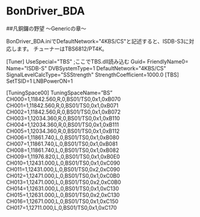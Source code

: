 # BonDriver_BDA
##凡銅鑼の野望 ～Genericの章～

BonDriver_BDA.iniでDefaultNetwork="4KBS/CS"と記述すると、ISDB-S3に対応します。
チューナーはTBS6812/PT4K。

[Tuner]
UseSpecial="TBS" ;ここでTBS.dll読み込む
Guid=
FriendlyName0=
Name="ISDB-S"
DVBSystemType=1
DefaultNetwork="4KBS/CS"
SignalLevelCalcType="SSStrength"
StrengthCoefficient=1000.0
[TBS]
SetTSID=1
LNBPowerON=1

[TuningSpace00]
TuningSpaceName=”BS”
CH000=1,11842.560,R,0,BS01/TS0,0x1,0xB070
CH001=1,11842.560,R,0,BS01/TS0,0x1,0xB071
CH002=1,11842.560,R,0,BS01/TS0,0x1,0xB072
CH003=1,12034.360,R,0,BS01/TS0,0x1,0xB110
CH004=1,12034.360,R,0,BS01/TS0,0x1,0xB111
CH005=1,12034.360,R,0,BS01/TS0,0x1,0xB112
CH006=1,11861.740,L,0,BS01/TS0,0x1,0xB080
CH007=1,11861.740,L,0,BS01/TS0,0x1,0xB081
CH008=1,11861.740,L,0,BS01/TS0,0x1,0xB082
CH009=1,11976.820,L,0,BS01/TS0,0x1,0xB0E0
CH010=1,12431.000,L,0,BS01/TS0,0x1,0xC090
CH011=1,12431.000,L,0,BS01/TS0,0x2,0xC090
CH012=1,12471.000,L,0,BS01/TS0,0x1,0xC0B0
CH013=1,12471.000,L,0,BS01/TS0,0x2,0xC0B0
CH014=1,12631.000,L,0,BS01/TS0,0x1,0xC130
CH015=1,12631.000,L,0,BS01/TS0,0x2,0xC130
CH016=1,12671.000,L,0,BS01/TS0,0x1,0xC150
CH017=1,12711.000,L,0,BS01/TS0,0x1,0xC170


